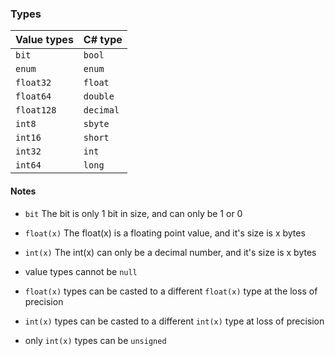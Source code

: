 ### Types
**Value types** | **C# type**
--------------- | ------------
```bit```		| ```bool```
```enum```		| ```enum```
```float32```	| ```float```
```float64```	| ```double```
```float128```	| ```decimal```
```int8```		| ```sbyte```
```int16```		| ```short```
```int32```		| ```int```
```int64```		| ```long```

#### Notes
- ```bit```			The bit is only 1 bit in size, and can only be 1 or 0
- ```float(x)```	The float(x) is a floating point value, and it's size is x bytes
- ```int(x)```		The int(x) can only be a decimal number, and it's size is x bytes

- value types cannot be ```null```
- ```float(x)``` types can be casted to a different ```float(x)``` type at the loss of precision
- ```int(x)``` types can be casted to a different ```int(x)``` type at loss of precision
- only ```int(x)``` types can be ```unsigned```
